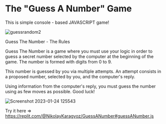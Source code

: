 # The "Guess A Number" Game
This is simple console - based JAVASCRIPT game!

![guessrandom2](https://user-images.githubusercontent.com/123195045/214010541-f3669215-76c8-4771-b9d8-2d758021b20b.jpg)

Guess The Number - The Rules

Guess The Number is a game where you must use your logic in order to guess a secret number selected by the computer at the beginning of the game. The number is formed with digits from 0 to 9.

This number is guessed by you via multiple attempts. An attempt consists in a proposed number, selected by you, and the computer's reply. 

Using information from the computer's reply, you must guess the number using as few moves as possible. Good luck!

![Screenshot 2023-01-24 125543](https://user-images.githubusercontent.com/123195045/214274674-1c77cd9d-a534-4e5e-a7d7-59c420ad00ee.jpg)

Try it here =>
https://replit.com/@NikolayKaragyoz/GuessANumber#guessANumber.js

